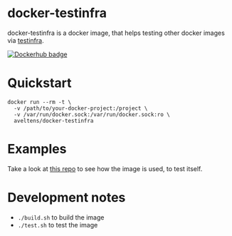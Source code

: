 # docker-testinfra

docker-testinfra is a docker image, that helps testing other docker images via [testinfra](https://testinfra.readthedocs.io/).

[![Dockerhub badge](http://dockeri.co/image/aveltens/docker-testinfra)](https://hub.docker.com/r/aveltens/docker-testinfra)

# Quickstart

    docker run --rm -t \
      -v /path/to/your-docker-project:/project \
      -v /var/run/docker.sock:/var/run/docker.sock:ro \
      aveltens/docker-testinfra

# Examples

Take a look at [this repo](https://github.com/angelo-v/docker-testinfra) to see how the image is used, to test itself.

# Development notes

* `./build.sh` to build the image
* `./test.sh` to test the image
